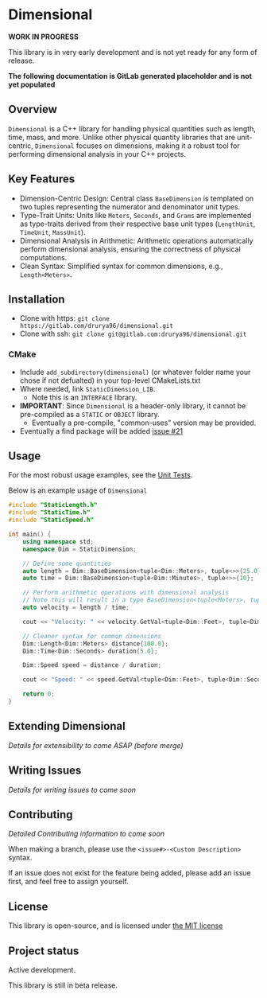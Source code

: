 # Dimensional

**WORK IN PROGRESS**

This library is in very early development and is not yet ready for any form of release.

**The following documentation is GitLab generated placeholder and is not yet populated**

## Overview
`Dimensional` is a C++ library for handling physical quantities such as length, time, mass, and more. Unlike other physical quantity libraries that are unit-centric, `Dimensional` focuses on dimensions, making it a robust tool for performing dimensional analysis in your C++ projects.

## Key Features
- Dimension-Centric Design: Central class `BaseDimension` is templated on two tuples representing the numerator and denominator unit types.
- Type-Trait Units: Units like `Meters`, `Seconds`, and `Grams` are implemented as type-traits derived from their respective base unit types (`LengthUnit`, `TimeUnit`, `MassUnit`).
- Dimensional Analysis in Arithmetic: Arithmetic operations automatically perform dimensional analysis, ensuring the correctness of physical computations.
- Clean Syntax: Simplified syntax for common dimensions, e.g., `Length<Meters>`.


## Installation

- Clone with https: `git clone https://gitlab.com/drurya96/dimensional.git`
- Clone with ssh: `git clone git@gitlab.com:drurya96/dimensional.git`

### CMake

- Include `add_subdirectory(dimensional)` (or whatever folder name your chose if not defualted) in your top-level CMakeLists.txt
- Where needed, link `StaticDimension_LIB`.
  - Note this is an `INTERFACE` library.
- **IMPORTANT**: Since `Dimensional` is a header-only library, it cannot be pre-compiled as a `STATIC` or `OBJECT` library.
  - Eventually a pre-compile, "common-uses" version may be provided.
- Eventually a find package will be added [issue #21](https://gitlab.com/drurya96/dimensional/-/issues/21)


## Usage
For the most robust usage examples, see the [Unit Tests](https://gitlab.com/drurya96/dimensional/-/tree/main/StaticDimension/UnitTest?ref_type=heads).

Below is an example usage of `Dimensional`

```cpp
#include "StaticLength.h"
#include "StaticTime.h"
#include "StaticSpeed.h"

int main() {
    using namespace std;
    namespace Dim = StaticDimension;

    // Define some quantities
    auto length = Dim::BaseDimension<tuple<Dim::Meters>, tuple<>>{25.0};
    auto time = Dim::BaseDimension<tuple<Dim::Minutes>, tuple<>>{10};

    // Perform arithmetic operations with dimensional analysis
    // Note this will result in a type BaseDimension<tuple<Meters>, tuple<Seconds>>
    auto velocity = length / time;

    cout << "Velocity: " << velocity.GetVal<tuple<Dim::Feet>, tuple<Dim::Seconds>>() << " f/sec" << endl;

    // Cleaner syntax for common dimensions
    Dim::Length<Dim::Meters> distance{100.0};
    Dim::Time<Dim::Seconds> duration{5.0};

    Dim::Speed speed = distance / duration;

    cout << "Speed: " << speed.GetVal<tuple<Dim::Feet>, tuple<Dim::Seconds>>() << " f/s" << endl;

    return 0;
}
```

## Extending Dimensional

*Details for extensibility to come ASAP (before merge)*

## Writing Issues

*Details for writing issues to come soon*

## Contributing

*Detailed Contributing information to come soon*

When making a branch, please use the `<issue#>-<Custom Description>` syntax.

If an issue does not exist for the feature being added, please add an issue first, and feel free to assign yourself.

## License
This library is open-source, and is licensed under [the MIT license](https://gitlab.com/drurya96/dimensional/-/blob/main/LICENSE)

## Project status
Active development.

This library is still in beta release.
